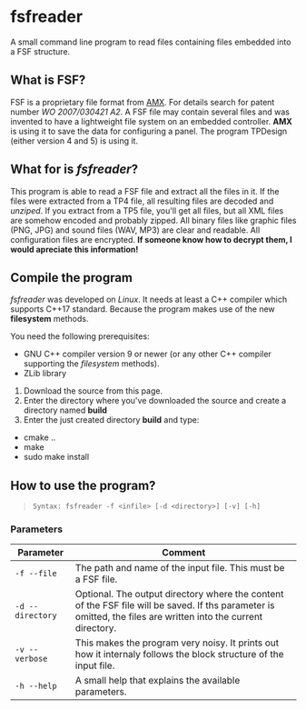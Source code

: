 # fsfreader
A small command line program to read files containing files embedded into a FSF structure.

## What is FSF?
FSF is a proprietary file format from [AMX](https://www.amx.com). For details search for patent number *WO 2007/030421 A2*. A FSF file may contain several files and was invented to have a lightweight file system on an embedded controller. **AMX** is using it to save the data for configuring a panel. The program TPDesign (either version 4 and 5) is using it.

## What for is *fsfreader*?
This program is able to read a FSF file and extract all the files in it. If the files were extracted from a TP4 file, all resulting files are decoded and *unziped*. If you extract from a TP5 file, you'll get all files, but all XML files are somehow encoded and probably zipped. All binary files like graphic files (PNG, JPG) and sound files (WAV, MP3) are clear and readable. All configuration files are encrypted.
**If someone know how to decrypt them, I would apreciate this information!**

## Compile the program
*fsfreader* was developed on *Linux*. It needs at least a C++ compiler which supports C++17 standard. Because the program makes use of the new **filesystem** methods.

You need the following prerequisites:

* GNU C++ compiler version 9 or newer (or any other C++ compiler supporting the *filesystem* methods).
* ZLib library

1. Download the source from this page.
1. Enter the directory where you've downloaded the source and create a directory named **build**
1. Enter the just created directory **build** and type:
  * cmake ..
  * make
  * sudo make install

## How to use the program?

> `Syntax: fsfreader -f <infile> [-d <directory>] [-v] [-h]`
  
### Parameters
Parameter|Comment
---------|-------
`-f --file`|The path and name of the input file. This must be a FSF file.
`-d --directory`|Optional. The output directory where the content of the FSF file will be saved. If ths parameter is omitted, the files are written into the current directory.
`-v --verbose`|This makes the program very noisy. It prints out how it internaly follows the block structure of the input file.
`-h --help`|A small help that explains the available parameters.

